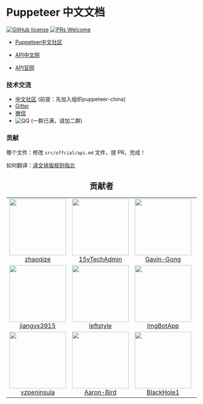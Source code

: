 # Puppeteer 中文文档
[![GitHub license](https://img.shields.io/github/license/zhaoqize/puppeteer-api-zh_CN.svg)](https://github.com/zhaoqize/puppeteer-api-zh_CN/blob/master/LICENSE)
[![PRs Welcome](https://img.shields.io/badge/PRs-welcome-brightgreen.svg)]()

- [Puppeteer中文社区](https://puppeteer-china.github.io/)

- [API中文网](https://zhaoqize.github.io/puppeteer-api-zh_CN/)

- [API官网](https://github.com/GoogleChrome/puppeteer/blob/master/docs/api.md)

### 技术交流

- [中文社区](https://github.com/orgs/puppeteer-china/teams/forum) (前提：先加入组织puppeteer-china)
- [Gitter](https://gitter.im/puppeteer-China/Lobby)
- [微信](https://github.com/zhaoqize/puppeteer-api-zh_CN/blob/master/img/wechat.jpeg)
- ![QQ](https://github.com/zhaoqize/puppeteer-api-zh_CN/blob/master/img/qq.jpeg) (一群已满，请加二群)

### 贡献

哪个文件：修改 `src/offcial/api.md` 文件，提 PR，完成！

如何翻译：[译文排版规则指北](https://github.com/xitu/gold-miner/wiki/%E8%AF%91%E6%96%87%E6%8E%92%E7%89%88%E8%A7%84%E5%88%99%E6%8C%87%E5%8C%97)


<h2 align="center">贡献者</h2>

<table>
  <tbody>
    <tr>
      <!--第一排-->
      <td align="center">
        <a href="https://github.com/zhaoqize">
          <img width="150" height="150" src="https://github.com/zhaoqize.png?v=3&s=150">
          </br>
          zhaoqize
        </a>
      </td>
      <td align="center">
        <a href="https://github.com/15vTechAdmin">
          <img width="150" height="150" src="https://github.com/15vTechAdmin.png?v=3&s=150">
          </br>
          15vTechAdmin
        </a>
      </td>
      <td align="center">
        <a href="https://github.com/Gavin-Gong">
          <img width="150" height="150" src="https://github.com/Gavin-Gong.png?v=3&s=150">
          </br>
          Gavin-Gong
        </a>
      </td>
      <td align="center">
        <a href="https://github.com/ilaipi">
          <img width="150" height="150" src="https://github.com/ilaipi.png?v=3&s=150">
          </br>
          ilaipi
        </a>
      </td>
      <td align="center">
        <a href="https://github.com/abcdGJJ">
          <img width="150" height="150" src="https://github.com/abcdGJJ.png?v=3&s=150">
          </br>
          abcdGJJ
        </a>
      </td>
    </tr>
    <tr>
      <td align="center">
        <a href="https://github.com/jiangyx3915">
          <img width="150" height="150" src="https://github.com/jiangyx3915.png?v=3&s=150">
          </br>
          jiangyx3915
        </a>
      </td>
      <td align="center">
        <a href="https://github.com/leftstyle">
          <img width="150" height="150" src="https://github.com/leftstyle.png?v=3&s=150">
          </br>
          leftstyle
        </a>
      </td>
      <td align="center">
        <a href="https://github.com/ImgBotApp">
          <img width="150" height="150" src="https://github.com/ImgBotApp.png?v=3&s=150">
          </br>
          ImgBotApp
        </a>
      </td>
      <td align="center">
        <a href="https://github.com/HardT0Name">
          <img width="150" height="150" src="https://github.com/HardT0Name.png?v=3&s=150">
          </br>
          HardT0Name
        </a>
      </td>
      <td align="center">
        <a href="https://github.com/MinimalistYing">
          <img width="150" height="150" src="https://github.com/MinimalistYing.png?v=3&s=150">
          </br>
          MinimalistYing
        </a>
      </td>
    <tr>
    <tr>
       <td align="center">
        <a href="https://github.com/yzpeninsula">
          <img width="150" height="150" src="https://github.com/yzpeninsula.png?v=3&s=150">
          </br>
          yzpeninsula
        </a>
      </td>
      <td align="center">
        <a href="https://github.com/Aaron-Bird">
          <img width="150" height="150" src="https://github.com/Aaron-Bird.png?v=3&s=150">
          </br>
          Aaron-Bird
        </a>
      </td>
      <td align="center">
        <a href="https://github.com/BlackHole1">
          <img width="150" height="150" src="https://github.com/BlackHole1.png?v=3&s=150">
          </br>
          BlackHole1
        </a>
      </td>
    </tr>
  <tbody>
</table>

